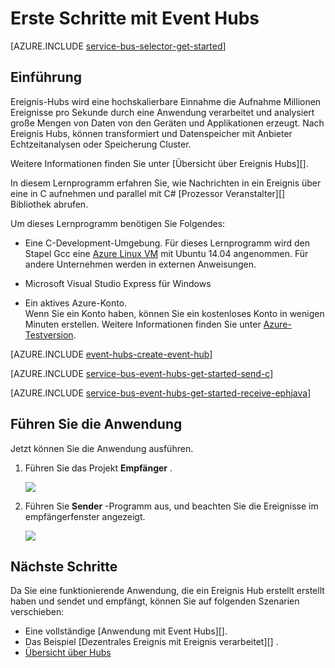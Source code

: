 <properties
    pageTitle="Erste Schritte mit Event-Hubs in C | Microsoft Azure"
    description="Dieses Lernprogramm den Einstieg in Azure Ereignis Hubs; Senden von Ereignissen in C# und in Java mit Host-Prozessor-Ereignis empfangen."
    services="event-hubs"
    documentationCenter=""
    authors="jtaubensee"
    manager="timlt"
    editor=""/>

<tags
    ms.service="event-hubs"
    ms.workload="na"
    ms.tgt_pltfrm="c"
    ms.devlang="csharp"
    ms.topic="article"
    ms.date="09/27/2016"
    ms.author="jotaub;sethm"/>

# <a name="get-started-with-event-hubs"></a>Erste Schritte mit Event Hubs

[AZURE.INCLUDE [service-bus-selector-get-started](../../includes/service-bus-selector-get-started.md)]

## <a name="introduction"></a>Einführung

Ereignis-Hubs wird eine hochskalierbare Einnahme die Aufnahme Millionen Ereignisse pro Sekunde durch eine Anwendung verarbeitet und analysiert große Mengen von Daten von den Geräten und Applikationen erzeugt. Nach Ereignis Hubs, können transformiert und Datenspeicher mit Anbieter Echtzeitanalysen oder Speicherung Cluster.

Weitere Informationen finden Sie unter [Übersicht über Ereignis Hubs][].

In diesem Lernprogramm erfahren Sie, wie Nachrichten in ein Ereignis über eine in C aufnehmen und parallel mit C# [Prozessor Veranstalter][] Bibliothek abrufen.

Um dieses Lernprogramm benötigen Sie Folgendes:

+ Eine C-Development-Umgebung. Für dieses Lernprogramm wird den Stapel Gcc eine [Azure Linux VM](../virtual-machines/virtual-machines-linux-quick-create-cli.md) mit Ubuntu 14.04 angenommen. Für andere Unternehmen werden in externen Anweisungen.

+ Microsoft Visual Studio Express für Windows

+ Ein aktives Azure-Konto. <br/>Wenn Sie ein Konto haben, können Sie ein kostenloses Konto in wenigen Minuten erstellen. Weitere Informationen finden Sie unter <a href="http://azure.microsoft.com/pricing/free-trial/?WT.mc_id=A0E0E5C02&amp;returnurl=http%3A%2F%2Fazure.microsoft.com%2Fen-us%2Fdevelop%2Fmobile%2Ftutorials%2Fget-started%2F" target="_blank">Azure-Testversion</a>.

[AZURE.INCLUDE [event-hubs-create-event-hub](../../includes/event-hubs-create-event-hub.md)]

[AZURE.INCLUDE [service-bus-event-hubs-get-started-send-c](../../includes/service-bus-event-hubs-get-started-send-c.md)]

[AZURE.INCLUDE [service-bus-event-hubs-get-started-receive-ephjava](../../includes/service-bus-event-hubs-get-started-receive-ephjava.md)]

## <a name="run-the-applications"></a>Führen Sie die Anwendung

Jetzt können Sie die Anwendung ausführen.

1.  Führen Sie das Projekt **Empfänger** .

    ![][21]

2.  Führen Sie **Sender** -Programm aus, und beachten Sie die Ereignisse im empfängerfenster angezeigt.

    ![][24]

## <a name="next-steps"></a>Nächste Schritte

Da Sie eine funktionierende Anwendung, die ein Ereignis Hub erstellt erstellt haben und sendet und empfängt, können Sie auf folgenden Szenarien verschieben:

- Eine vollständige [Anwendung mit Event Hubs][].
- Das Beispiel [Dezentrales Ereignis mit Ereignis verarbeitet][] .
- [Übersicht über Hubs][]

<!-- Images. -->
[21]: ./media/event-hubs-c-ephjava-getstarted/ephjava.png
[24]: ./media/event-hubs-c-ephjava-getstarted/receive-eph-c.png

<!-- Links -->
[Azure classic portal]: https://manage.windowsazure.com/
[Veranstalter-Prozessor]: https://www.nuget.org/packages/Microsoft.Azure.ServiceBus.EventProcessorHost
[Übersicht über Hubs]: event-hubs-overview.md
[beispielanwendung, Ereignis Hubs verwendet]: https://code.msdn.microsoft.com/Service-Bus-Event-Hub-286fd097
[Ereignis mit Ereignis verarbeitet skalieren]: https://code.msdn.microsoft.com/Service-Bus-Event-Hub-45f43fc3
